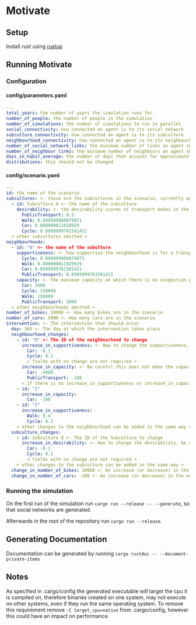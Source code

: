 # Motivate
## Setup
Install rust using [rustup](https://rustup.rs)

## Running Motivate
### Configuration
#### config/parameters.yaml
```yaml
---
total_years: the number of years the simulation runs for
number_of_people: the number of people in the simulation
number_of_simulations: the number of simulations to run in parallel
social_connectivity: how connected an agent is to its social network
subculture_connectivity: how connected an agent is to its subculture
neighbourhood_connectivity: how connected an agent is to its neighbourhood
number_of_social_network_links: the minimum number of links an agent should have in its social network
number_of_neighbour_links: the minimum number of neighbours an agent should be influenced by
days_in_habit_average: the number of days that account for approximately 86% of the habit average
distributions: this should not be changed
```
#### config/scenario.yaml
```yaml
---
id: the name of the scenario
subcultures: <- these are the subcultures in the scenario, currently an equal amount of agents in each
  - id: Subculture A <- the name of the subculture
    desirability: <- the desirability scores of transport modes in the subculture from 0 - 1
      PublicTransport: 0.5
      Walk: 0.699999988079071
      Car: 0.800000011920929
      Cycle: 0.8999999761581421
  < other subcultures omitted >
neighbourhoods:
  - id: "0" <- the name of the subulture
    supportiveness: <- how supportive the neighbourhood is for a transport mode
      Cycle: 0.699999988079071
      Walk: 0.800000011920929
      Car: 0.8999999761581421
      PublicTransport: 0.8999999761581421
    capacity: <- the maximum capacity at which there is no congestion penalty
      Car: 3600
      Cycle: 150000
      Walk: 150000
      PublicTransport: 3000
  < other neighbourhoods omitted >
number_of_bikes: 10000 <- How many bikes are in the scenario
number_of_cars: 5000 <- How many cars are in the scenario
intervention: <- The intervention that should occur
  day: 365 <- The day at which the intervention takes place
  neighbourhood_changes:
    - id: "0" <- The ID of the neighbourhood to change
      increase_in_supportiveness: <- How to change the supportiveness, be careful that this does not make the supportiveness < 0 or > 1
        Car: -0.1
        Cycle: 0.1
        < fields with no change are not required >
      increase_in_capacity: <- Be careful this does not make the capacity < 0
        Car: -4000
        PublicTransport: -100
      < if there is no increase_in_supportiveness or increase_in_capacity the respective field can be left out e.g. >
    - id: "1"
      increase_in_capacity:
        Car: -100
    - id: "2"
      increase_in_supportiveness:
        Walk: 0.4
        Cycle: 0.3
    < other changes to the neighbourhood can be added in the same way >
  subculture_changes: 
    - id: Subculture A <- The ID of the Subculture to change
      increase_in_desirability: <- How to change the desirability, be careful that this does not make the desirability < 0 or > 1
        Car: -0.1
        Cycle: 0.1
        < fields with no change are not required >
    < other changes to the subculture can be added in the same way >
  change_in_number_of_bikes: 10000 <- An increase (or decrease) in the number of bikes
  change_in_number_of_cars: -100 <- An increase (or decrease) in the number of cars
```

### Running the simulation

On the first run of the simulation run `cargo run --release -- --generate`,
so that social networks are generated.

Afterwards in the root of the repository run `cargo run --release`.

## Generating Documentation
Documentation can be generated by running `cargo rustdoc -- --document-private-items`
## Notes
As specified in .cargo/config the generated executable will target the cpu it is compiled on,
therefore binaries created on one system, may not execute on other systems, even if they run
the same operating system. To remove this requirement remove `-C target_cpu=native` from .cargo/config,
however this could have an impact on performance.
